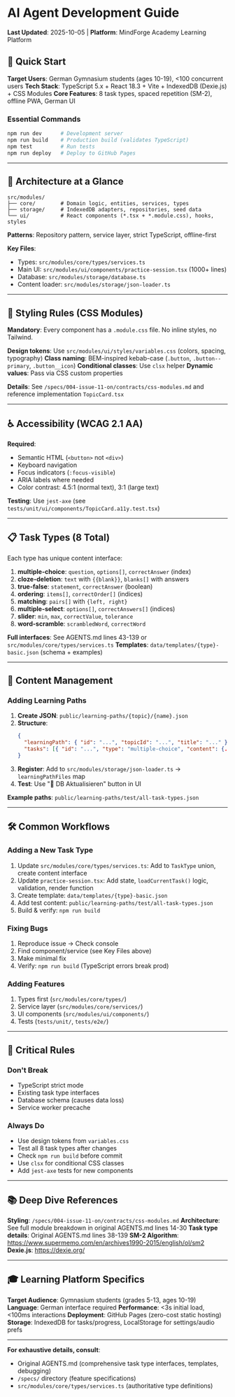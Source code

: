 # AI Agent Development Guide

**Last Updated**: 2025-10-05 | **Platform**: MindForge Academy Learning Platform

## 🎯 Quick Start

**Target Users**: German Gymnasium students (ages 10-19), <100 concurrent users
**Tech Stack**: TypeScript 5.x + React 18.3 + Vite + IndexedDB (Dexie.js) + CSS Modules
**Core Features**: 8 task types, spaced repetition (SM-2), offline PWA, German UI

### Essential Commands
```bash
npm run dev      # Development server
npm run build    # Production build (validates TypeScript)
npm test         # Run tests
npm run deploy   # Deploy to GitHub Pages
```

---

## 📐 Architecture at a Glance

```
src/modules/
├── core/        # Domain logic, entities, services, types
├── storage/     # IndexedDB adapters, repositories, seed data
└── ui/          # React components (*.tsx + *.module.css), hooks, styles
```

**Patterns**: Repository pattern, service layer, strict TypeScript, offline-first

**Key Files**:
- Types: `src/modules/core/types/services.ts`
- Main UI: `src/modules/ui/components/practice-session.tsx` (1000+ lines)
- Database: `src/modules/storage/database.ts`
- Content loader: `src/modules/storage/json-loader.ts`

---

## 🎨 Styling Rules (CSS Modules)

**Mandatory**: Every component has a `.module.css` file. No inline styles, no Tailwind.

**Design tokens**: Use `src/modules/ui/styles/variables.css` (colors, spacing, typography)
**Class naming**: BEM-inspired kebab-case (`.button`, `.button--primary`, `.button__icon`)
**Conditional classes**: Use `clsx` helper
**Dynamic values**: Pass via CSS custom properties

**Details**: See `/specs/004-issue-11-on/contracts/css-modules.md` and reference implementation `TopicCard.tsx`

---

## ♿ Accessibility (WCAG 2.1 AA)

**Required**:
- Semantic HTML (`<button>` not `<div>`)
- Keyboard navigation
- Focus indicators (`:focus-visible`)
- ARIA labels where needed
- Color contrast: 4.5:1 (normal text), 3:1 (large text)

**Testing**: Use `jest-axe` (see `tests/unit/ui/components/TopicCard.a11y.test.tsx`)

---

## 📋 Task Types (8 Total)

Each type has unique content interface:

1. **multiple-choice**: `question`, `options[]`, `correctAnswer` (index)
2. **cloze-deletion**: `text` with `{{blank}}`, `blanks[]` with answers
3. **true-false**: `statement`, `correctAnswer` (boolean)
4. **ordering**: `items[]`, `correctOrder[]` (indices)
5. **matching**: `pairs[]` with `{left, right}`
6. **multiple-select**: `options[]`, `correctAnswers[]` (indices)
7. **slider**: `min`, `max`, `correctValue`, `tolerance`
8. **word-scramble**: `scrambledWord`, `correctWord`

**Full interfaces**: See AGENTS.md lines 43-139 or `src/modules/core/types/services.ts`
**Templates**: `data/templates/{type}-basic.json` (schema + examples)

---

## 📁 Content Management

### Adding Learning Paths

1. **Create JSON**: `public/learning-paths/{topic}/{name}.json`
2. **Structure**:
   ```json
   {
     "learningPath": { "id": "...", "topicId": "...", "title": "..." },
     "tasks": [{ "id": "...", "type": "multiple-choice", "content": {...} }]
   }
   ```
3. **Register**: Add to `src/modules/storage/json-loader.ts` → `learningPathFiles` map
4. **Test**: Use "🔄 DB Aktualisieren" button in UI

**Example paths**: `public/learning-paths/test/all-task-types.json`

---

## 🛠️ Common Workflows

### Adding a New Task Type

1. Update `src/modules/core/types/services.ts`: Add to `TaskType` union, create content interface
2. Update `practice-session.tsx`: Add state, `loadCurrentTask()` logic, validation, render function
3. Create template: `data/templates/{type}-basic.json`
4. Add test content: `public/learning-paths/test/all-task-types.json`
5. Build & verify: `npm run build`

### Fixing Bugs

1. Reproduce issue → Check console
2. Find component/service (see Key Files above)
3. Make minimal fix
4. Verify: `npm run build` (TypeScript errors break prod)

### Adding Features

1. Types first (`src/modules/core/types/`)
2. Service layer (`src/modules/core/services/`)
3. UI components (`src/modules/ui/components/`)
4. Tests (`tests/unit/`, `tests/e2e/`)

---

## 🚨 Critical Rules

### Don't Break
- TypeScript strict mode
- Existing task type interfaces
- Database schema (causes data loss)
- Service worker precache

### Always Do
- Use design tokens from `variables.css`
- Test all 8 task types after changes
- Check `npm run build` before commit
- Use `clsx` for conditional CSS classes
- Add `jest-axe` tests for new components

---

## 📚 Deep Dive References

**Styling**: `/specs/004-issue-11-on/contracts/css-modules.md`
**Architecture**: See full module breakdown in original AGENTS.md lines 14-30
**Task type details**: Original AGENTS.md lines 38-139
**SM-2 Algorithm**: https://www.supermemo.com/en/archives1990-2015/english/ol/sm2
**Dexie.js**: https://dexie.org/

---

## 🎓 Learning Platform Specifics

**Target Audience**: Gymnasium students (grades 5-13, ages 10-19)
**Language**: German interface required
**Performance**: <3s initial load, <100ms interactions
**Deployment**: GitHub Pages (zero-cost static hosting)
**Storage**: IndexedDB for tasks/progress, LocalStorage for settings/audio prefs

---

**For exhaustive details, consult**:
- Original AGENTS.md (comprehensive task type interfaces, templates, debugging)
- `/specs/` directory (feature specifications)
- `src/modules/core/types/services.ts` (authoritative type definitions)
